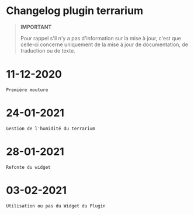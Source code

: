 # Changelog plugin terrarium

>**IMPORTANT**
>
>Pour rappel s'il n'y a pas d'information sur la mise à jour, c'est que celle-ci concerne uniquement de la mise à jour de documentation, de traduction ou de texte.

# 11-12-2020

    Première mouture

# 24-01-2021

    Gestion de l'humidité du terrarium

# 28-01-2021

    Refonte du widget

# 03-02-2021

    Utilisation ou pas du Widget du Plugin 